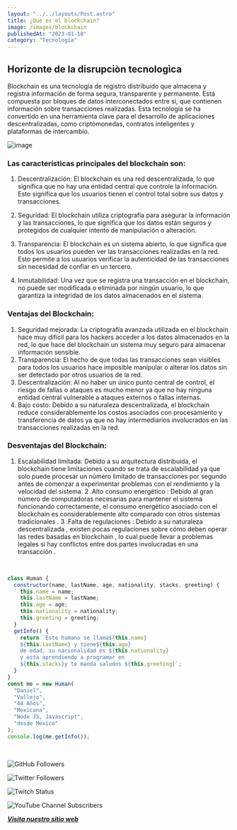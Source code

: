 ```yaml
---
layout: "../../layouts/Post.astro"
title: ¿Què es el blockchain?
image: /images/blockchain
publishedAt: "2023-01-10"
category: "Tecnología"
---
```


## Horizonte de la disrupciòn tecnologìca

Blockchain es una tecnología de registro distribuido que almacena y registra información de forma segura, transparente y permanente. Está compuesta por bloques de datos interconectados entre sí, que contienen información sobre transacciones realizadas. Esta tecnología se ha convertido en una herramienta clave para el desarrollo de aplicaciones descentralizadas, como criptomonedas, contratos inteligentes y plataformas de intercambio.

![image](https://c1.wallpaperflare.com/preview/847/798/557/bitcoin-blockchain-currency-business.jpg)

### Las características principales del blockchain son:

1. Descentralización: El blockchain es una red descentralizada, lo que significa que no hay una entidad central que controle la información. Esto significa que los usuarios tienen el control total sobre sus datos y transacciones.

2. Seguridad: El blockchain utiliza criptografía para asegurar la información y las transacciones, lo que significa que los datos están seguros y protegidos de cualquier intento de manipulación o alteración.

3. Transparencia: El blockchain es un sistema abierto, lo que significa que todos los usuarios pueden ver las transacciones realizadas en la red. Esto permite a los usuarios verificar la autenticidad de las transacciones sin necesidad de confiar en un tercero.

4. Inmutabilidad: Una vez que se registra una transacción en el blockchain, no puede ser modificada o eliminada por ningún usuario, lo que garantiza la integridad de los datos almacenados en el sistema.

### Ventajas del Blockchain:

1. Seguridad mejorada: La criptografía avanzada utilizada en el blockchain hace muy difícil para los hackers acceder a los datos almacenados en la red, lo que hace del blockchain un sistema muy seguro para almacenar información sensible.
2. Transparencia: El hecho de que todas las transacciones sean visibles para todos los usuarios hace imposible manipular o alterar los datos sin ser detectado por otros usuarios de la red.
3. Descentralización: Al no haber un único punto central de control, el riesgo de fallas o ataques es mucho menor ya que no hay ninguna entidad central vulnerable a ataques externos o fallas internas.
4. Bajo costo: Debido a su naturaleza descentralizada, el blockchain reduce considerablemente los costos asociados con procesamiento y transferencia de datos ya que no hay intermediarios involucrados en las transacciones realizadas en la red.

### Desventajas del Blockchain:

1. Escalabilidad limitada: Debido a su arquitectura distribuida, el blockchain tiene limitaciones cuando se trata de escalabilidad ya que solo puede procesar un número limitado de transacciones por segundo antes de comenzar a experimentar problemas con el rendimiento y la velocidad del sistema.
   2 .Alto consumo energético : Debido al gran número de computadoras necesarias para mantener el sistema funcionando correctamente, el consumo energético asociado con el blockchain es considerablemente alto comparado con otros sistemas tradicionales .
   3 .Falta de regulaciones : Debido a su naturaleza descentralizada , existen pocas regulaciones sobre cómo deben operar las redes basadas en blockchain , lo cual puede llevar a problemas legales si hay conflictos entre dos partes involucradas en una transacción .

<br/>

```js
class Human {
  constructor(name, lastName, age, nationality, stacks, greeting) {
    this.name = name;
    this.lastName = lastName;
    this.age = age;
    this.nationality = nationality;
    this.greeting = greeting;
  }
  getInfo() {
    return `Este humano se llama${this.name}
    ${this.lastName} y tiene${this.age}
    de edad, su nacionalidad es ${this.nationality}
    y esta aprendiendo a programar en 
    ${this.stacks}y te manda saludos ${this.greeting}`;
  }
}
const me = new Human(
  "Daniel",
  "Vallejo",
  "44 Años",
  "Mexicana",
  "Node JS, Javascript",
  "desde Mexico"
);
console.log(me.getInfo());
```

<br/>

![GitHub Followers](https://img.shields.io/github/followers/DanyVeneno?style=social)

![Twitter Followers](https://img.shields.io/twitter/follow/venenodigital?style=social)

![Twitch Status](https://img.shields.io/twitch/status/yehiibhii?style=social)

![YouTube Channel Subscribers](https://img.shields.io/youtube/channel/subscribers/UC8UhdMAKJX56O2PY8kzBIlw?style=social)

[**_Visita nuestro sitio web_**](https://juanitovenenoestudio.azurewebsites.net/)
